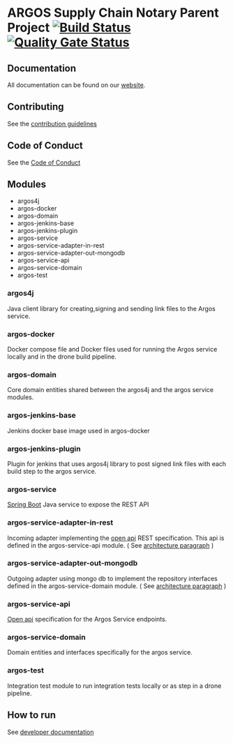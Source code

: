 
ARGOS Supply Chain Notary Parent Project [![Build Status](https://cloud.drone.io/api/badges/argosnotary/argos-parent/status.svg)](https://cloud.drone.io/argosnotary/argos-parent) [![Quality Gate Status](https://sonarcloud.io/api/project_badges/measure?project=argosnotary_argos-parent&metric=alert_status)](https://sonarcloud.io/dashboard?id=argosnotary_argos-parent)
============

## Documentation
 
 All documentation can be found on our [website](https://argosnotary.github.io/docs/00_overview/10_overview).
 
## Contributing

See the [contribution guidelines](https://argosnotary.github.io/docs/80_contributing/10_contributing)

## Code of Conduct

See the [Code of Conduct](https://argosnotary.github.io/docs/80_contributing/20_code_of_conduct)

## Modules
-   argos4j
-   argos-docker
-   argos-domain
-   argos-jenkins-base
-   argos-jenkins-plugin
-   argos-service
-   argos-service-adapter-in-rest
-   argos-service-adapter-out-mongodb
-   argos-service-api
-   argos-service-domain
-   argos-test
   
 
### argos4j
Java client library for creating,signing and sending link files to the
Argos service.

### argos-docker
Docker compose file and Docker files used for running the Argos service
locally and in the drone build pipeline.

### argos-domain
Core domain entities shared between the argos4j and the argos service
modules.

### argos-jenkins-base
Jenkins docker base image used in argos-docker

### argos-jenkins-plugin
Plugin for jenkins that uses argos4j library to post signed link files
with each build step to the argos service.

### argos-service
[Spring Boot](https://spring.io/projects/spring-boot) Java service to
expose the REST API

### argos-service-adapter-in-rest
Incoming adapter implementing the
[open api](https://swagger.io/specification/) REST specification. This
api is defined in the argos-service-api module. 
( See [architecture paragraph](#architecture) )

### argos-service-adapter-out-mongodb
Outgoing adapter using mongo db to implement the repository interfaces
defined in the argos-service-domain module. ( See [architecture
paragraph](#architecture) )
### argos-service-api
[Open api](https://swagger.io/specification/) specification for the
Argos Service endpoints.

### argos-service-domain
Domain entities and interfaces specifically for the argos service.

### argos-test

Integration test module to run integration tests locally or as step in a
drone pipeline.


## How to run
See [developer documentation](docs/DEVELOPER.md)

